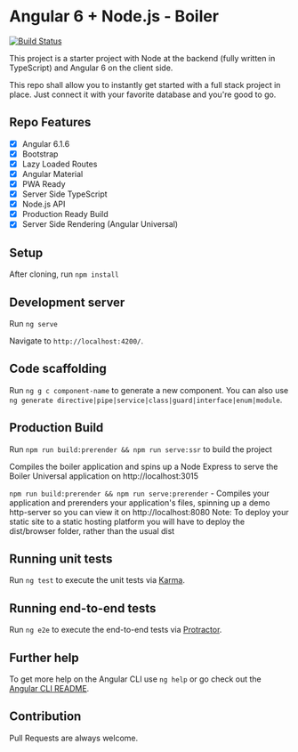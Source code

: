 # Angular 6 + Node.js - Boiler

[![Build Status](https://travis-ci.com/meetdave3/Angular6-Node.js-TypeScript.svg?branch=master)](https://travis-ci.com/meetdave3/Angular6-Node.js-TypeScript)

This project is a starter project with Node at the backend (fully written in TypeScript) and Angular 6 on the client side. 

This repo shall allow you to instantly get started with a full stack project in place. Just connect it with your favorite database and you're good to go.

## Repo Features 

- [x] Angular 6.1.6
- [x] Bootstrap
- [x] Lazy Loaded Routes
- [x] Angular Material
- [x] PWA Ready
- [x] Server Side TypeScript
- [x] Node.js API
- [x] Production Ready Build
- [x] Server Side Rendering (Angular Universal)

## Setup

After cloning, run `npm install`

## Development server

Run `ng serve` 

Navigate to `http://localhost:4200/`. 

## Code scaffolding

Run `ng g c component-name` to generate a new component. You can also use `ng generate directive|pipe|service|class|guard|interface|enum|module`.

## Production Build

Run `npm run build:prerender && npm run serve:ssr` to build the project

Compiles the boiler application and spins up a Node Express to serve the Boiler Universal application on http://localhost:3015

`npm run build:prerender && npm run serve:prerender` - Compiles your application and prerenders your application's files, spinning up a demo http-server so you can view it on http://localhost:8080 Note: To deploy your static site to a static hosting platform you will have to deploy the dist/browser folder, rather than the usual dist

## Running unit tests

Run `ng test` to execute the unit tests via [Karma](https://karma-runner.github.io).

## Running end-to-end tests

Run `ng e2e` to execute the end-to-end tests via [Protractor](http://www.protractortest.org/).

## Further help

To get more help on the Angular CLI use `ng help` or go check out the [Angular CLI README](https://github.com/angular/angular-cli/blob/master/README.md).

## Contribution

Pull Requests are always welcome. 
